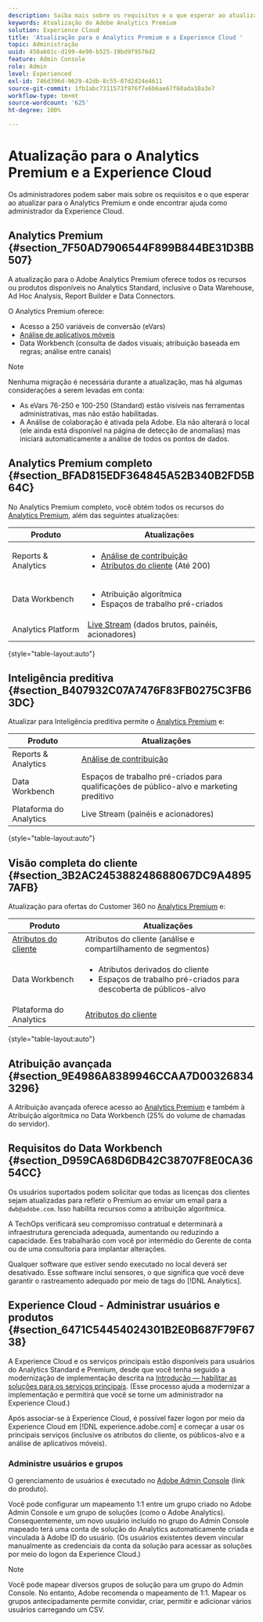```yaml
---
description: Saiba mais sobre os requisitos e o que esperar ao atualizar para o Analytics Premium.
keywords: Atualização do Adobe Analytics Premium
solution: Experience Cloud
title: 'Atualização para o Analytics Premium e a Experience Cloud '
topic: Administração
uuid: 450a601c-d199-4e90-b525-19bd9f9576d2
feature: Admin Console
role: Admin
level: Experienced
exl-id: 746d396d-9629-42db-8c55-07d2d24e4611
source-git-commit: 1fb1abc7311573f976f7e6b6ae67f60ada10a3e7
workflow-type: tm+mt
source-wordcount: '625'
ht-degree: 100%

---
```


# Atualização para o Analytics Premium e a Experience Cloud

Os administradores podem saber mais sobre os requisitos e o que esperar ao atualizar para o Analytics Premium e onde encontrar ajuda como administrador da Experience Cloud.

## Analytics Premium {#section_7F50AD7906544F899B844BE31D3BB507}

A atualização para o Adobe Analytics Premium oferece todos os recursos ou produtos disponíveis no Analytics Standard, inclusive o Data Warehouse, Ad Hoc Analysis, Report Builder e Data Connectors.

O Analytics Premium oferece:

* Acesso a 250 variáveis de conversão (eVars)
* [Análise de aplicativos móveis](https://experienceleague.adobe.com/docs/mobile-services/using/home.html?lang=pt-BR)
* Data Workbench (consulta de dados visuais; atribuição baseada em regras; análise entre canais)

>[!NOTE]
>
>Nenhuma migração é necessária durante a atualização, mas há algumas considerações a serem levadas em conta:
>
>* As eVars 76-250 e 100-250 (Standard) estão visíveis nas ferramentas administrativas, mas não estão habilitadas.
>* A Análise de colaboração é ativada pela Adobe. Ela não alterará o local (ele ainda está disponível na página de detecção de anomalias) mas iniciará automaticamente a análise de todos os pontos de dados.


## Analytics Premium completo {#section_BFAD815EDF364845A52B340B2FD5B64C}

No Analytics Premium completo, você obtém todos os recursos do [Analytics Premium](upgrade-to-analytics-premium.md#section_7F50AD7906544F899B844BE31D3BB507), além das seguintes atualizações:

| Produto | Atualizações |
|--- |--- |
| Reports &amp; Analytics | <ul><li>[Análise de contribuição](https://experienceleague.adobe.com/docs/analytics/analyze/analysis-workspace/virtual-analyst/contribution-analysis/ca-tokens.html?lang=pt-BR)</li><li>[Atributos do cliente](attributes.md#concept_ACFEE7C8B8E94875BA0825CDF4913AF1) (Até 200)</li></ul> |
| Data Workbench | <ul><li>Atribuição algorítmica</li><li>Espaços de trabalho pré-criados</li></ul> |
| Analytics Platform | [Live Stream](https://github.com/AdobeDocs/analytics-1.4-apis/blob/master/docs/live-stream-api/index.md) (dados brutos, painéis, acionadores) |

{style=&quot;table-layout:auto&quot;}

## Inteligência preditiva {#section_B407932C07A7476F83FB0275C3FB63DC}

Atualizar para Inteligência preditiva permite o [Analytics Premium](upgrade-to-analytics-premium.md#section_7F50AD7906544F899B844BE31D3BB507) e:

| Produto | Atualizações |
|---|---|
| Reports &amp; Analytics | [Análise de contribuição](https://experienceleague.adobe.com/docs/analytics/analyze/analysis-workspace/virtual-analyst/contribution-analysis/ca-tokens.html?lang=en) |
| Data Workbench | Espaços de trabalho pré-criados para qualificações de público-alvo e marketing preditivo |
| Plataforma do Analytics | Live Stream (painéis e acionadores) |

{style=&quot;table-layout:auto&quot;}

## Visão completa do cliente {#section_3B2AC245388248688067DC9A48957AFB}

Atualização para ofertas do Customer 360 no [Analytics Premium](upgrade-to-analytics-premium.md#section_7F50AD7906544F899B844BE31D3BB507) e:

| Produto | Atualizações |
|--- |--- |
| [Atributos do cliente](attributes.md) | Atributos do cliente (análise e compartilhamento de segmentos) |
| Data Workbench | <ul><li>Atributos derivados do cliente</li><li>Espaços de trabalho pré-criados para descoberta de públicos-alvo</li></ul> |
| Plataforma do Analytics | [Atributos do cliente](attributes.md) |

{style=&quot;table-layout:auto&quot;}

## Atribuição avançada {#section_9E4986A8389946CCAA7D003268343296}

A Atribuição avançada oferece acesso ao [Analytics Premium](upgrade-to-analytics-premium.md#section_7F50AD7906544F899B844BE31D3BB507) e também à Atribuição algorítmica no Data Workbench (25% do volume de chamadas do servidor).

## Requisitos do Data Workbench {#section_D959CA68D6DB42C38707F8E0CA3654CC}

Os usuários suportados podem solicitar que todas as licenças dos clientes sejam atualizadas para refletir o Premium ao enviar um email para a `dwb@adobe.com`. Isso habilita recursos como a atribuição algorítmica.

A TechOps verificará seu compromisso contratual e determinará a infraestrutura gerenciada adequada, aumentando ou reduzindo a capacidade. Ees trabalharão com você por intermédio do Gerente de conta ou de uma consultoria para implantar alterações.

Qualquer software que estiver sendo executado no local deverá ser desativado. Esse software inclui sensores, o que significa que você deve garantir o rastreamento adequado por meio de tags do [!DNL Analytics].

## Experience Cloud - Administrar usuários e produtos {#section_6471C54454024301B2E0B687F79F6738}

A Experience Cloud e os serviços principais estão disponíveis para usuários do Analytics Standard e Premium, desde que você tenha seguido a modernização de implementação descrita na [Introdução — habilitar as soluções para os serviços principais](core-services.md#concept_07ED1D5C64234E77976E6D572E78FB9C). (Esse processo ajuda a modernizar a implementação e permitirá que você se torne um administrador na Experience Cloud.)

Após associar-se à Experience Cloud, é possível fazer logon por meio da Experience Cloud em [!DNL experience.adobe.com] e começar a usar os principais serviços (inclusive os atributos do cliente, os públicos-alvo e a análise de aplicativos móveis).

### Administre usuários e grupos

O gerenciamento de usuários é executado no [Adobe Admin Console](https://helpx.adobe.com/br/enterprise/using/admin-console.html) (link do produto).

Você pode configurar um mapeamento 1:1 entre um grupo criado no Adobe Admin Console e um grupo de soluções (como o Adobe Analytics). Consequentemente, um novo usuário incluído no grupo do Admin Console mapeado terá uma conta de solução do Analytics automaticamente criada e vinculada à Adobe ID do usuário. (Os usuários existentes devem vincular manualmente as credenciais da conta da solução para acessar as soluções por meio do logon da Experience Cloud.)

>[!NOTE]
>
>Você pode mapear diversos grupos de solução para um grupo do Admin Console. No entanto, Adobe recomenda o mapeamento de 1:1. Mapear os grupos antecipadamente permite convidar, criar, permitir e adicionar vários usuários carregando um CSV.
